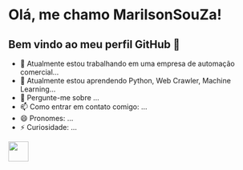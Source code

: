 # Olá, me chamo MarilsonSouZa! 
## Bem vindo ao meu perfil GitHub 👋

- 🔭 Atualmente estou trabalhando em uma empresa de automação comercial...
- 🌱 Atualmente estou aprendendo Python, Web Crawler, Machine Learning...
- 💬 Pergunte-me sobre ...
- 📫 Como entrar em contato comigo: ...
- 😄 Pronomes: ...
- ⚡ Curiosidade: ...

<img loading="lazy" src="https://cdn.jsdelivr.net/gh/devicons/devicon/icons/git/git-original.svg" width="40" height="40"/>

